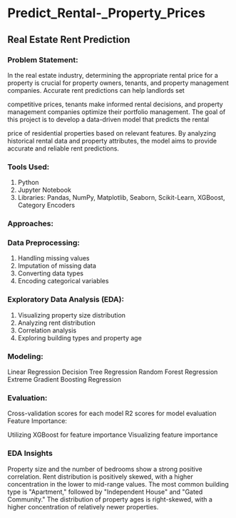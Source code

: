 # Predict_Rental-_Property_Prices

## Real Estate Rent Prediction

### Problem Statement:

In the real estate industry, determining the appropriate rental price for a property is crucial for property owners, tenants, and property management companies. Accurate rent predictions can help landlords set

competitive prices, tenants make informed rental decisions, and property management companies optimize their portfolio management. The goal of this project is to develop a data-driven model that predicts the rental 

price of residential properties based on relevant features. By analyzing historical rental data and property attributes, the model aims to provide accurate and reliable rent predictions.

### Tools Used:
1. Python
2. Jupyter Notebook
3. Libraries: Pandas, NumPy, Matplotlib, Seaborn, Scikit-Learn, XGBoost, Category Encoders

### Approaches:

### Data Preprocessing:

1. Handling missing values
2. Imputation of missing data
3. Converting data types
4. Encoding categorical variables
   
### Exploratory Data Analysis (EDA):

1. Visualizing property size distribution
2. Analyzing rent distribution
3. Correlation analysis
4. Exploring building types and property age

### Modeling:

Linear Regression
Decision Tree Regression
Random Forest Regression
Extreme Gradient Boosting Regression

### Evaluation:

Cross-validation scores for each model
R2 scores for model evaluation
Feature Importance:

Utilizing XGBoost for feature importance
Visualizing feature importance

### EDA Insights

Property size and the number of bedrooms show a strong positive correlation.
Rent distribution is positively skewed, with a higher concentration in the lower to mid-range values.
The most common building type is "Apartment," followed by "Independent House" and "Gated Community."
The distribution of property ages is right-skewed, with a higher concentration of relatively newer properties.
